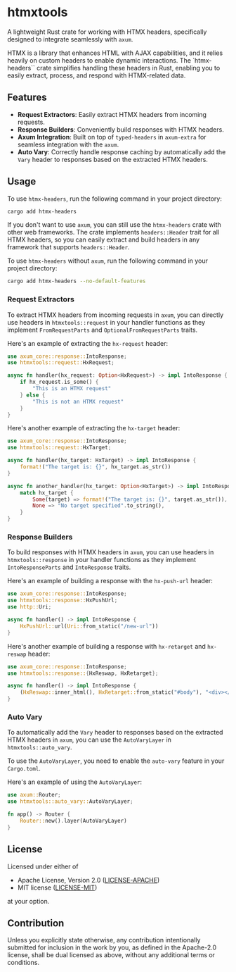 # htmxtools

A lightweight Rust crate for working with HTMX headers, specifically designed to integrate seamlessly with `axum`.

HTMX is a library that enhances HTML with AJAX capabilities, and it relies heavily on custom headers to enable
dynamic interactions. The `htmx-headers`` crate simplifies handling these headers in Rust, enabling you to easily
extract, process, and respond with HTMX-related data.

## Features

- **Request Extractors**: Easily extract HTMX headers from incoming requests.
- **Response Builders**: Conveniently build responses with HTMX headers.
- **Axum Integration**: Built on top of `typed-headers` in `axum-extra` for seamless integration with the `axum`.
- **Auto Vary**: Correctly handle response caching by automatically add the `Vary` header to responses based on the
  extracted HTMX headers.

## Usage

To use `htmx-headers`, run the following command in your project directory:

```bash
cargo add htmx-headers
```

If you don't want to use `axum`, you can still use the `htmx-headers` crate with other web frameworks. The crate
implements `headers::Header` trait for all HTMX headers, so you can easily extract and build headers in any
framework that supports `headers::Header`.

To use `htmx-headers` without `axum`, run the following command in your project directory:

```bash
cargo add htmx-headers --no-default-features
```

### Request Extractors

To extract HTMX headers from incoming requests in `axum`, you can directly use headers in `htmxtools::request` in your
handler functions as they implement `FromRequestParts` and `OptionalFromRequestParts` traits.

Here's an example of extracting the `hx-request` header:

```rust
use axum_core::response::IntoResponse;
use htmxtools::request::HxRequest;

async fn handler(hx_request: Option<HxRequest>) -> impl IntoResponse {
    if hx_request.is_some() {
        "This is an HTMX request"
    } else {
        "This is not an HTMX request"
    }
}
```

Here's another example of extracting the `hx-target` header:

```rust
use axum_core::response::IntoResponse;
use htmxtools::request::HxTarget;

async fn handler(hx_target: HxTarget) -> impl IntoResponse {
    format!("The target is: {}", hx_target.as_str())
}

async fn another_handler(hx_target: Option<HxTarget>) -> impl IntoResponse {
    match hx_target {
        Some(target) => format!("The target is: {}", target.as_str()),
        None => "No target specified".to_string(),
    }
}
```

### Response Builders

To build responses with HTMX headers in `axum`, you can use headers in `htmxtools::response` in your handler functions
as they implement `IntoResponseParts` and `IntoResponse` traits.

Here's an example of building a response with the `hx-push-url` header:

```rust
use axum_core::response::IntoResponse;
use htmxtools::response::HxPushUrl;
use http::Uri;

async fn handler() -> impl IntoResponse {
    HxPushUrl::url(Uri::from_static("/new-url"))
}
```

Here's another example of building a response with `hx-retarget` and `hx-reswap` header:

```rust
use axum_core::response::IntoResponse;
use htmxtools::response::{HxReswap, HxRetarget};

async fn handler() -> impl IntoResponse {
    (HxReswap::inner_html(), HxRetarget::from_static("#body"), "<div></div>")
}
```

### Auto Vary

To automatically add the `Vary` header to responses based on the extracted HTMX headers in `axum`, you can use the
`AutoVaryLayer` in `htmxtools::auto_vary`.

To use the `AutoVaryLayer`, you need to enable the `auto-vary` feature in your `Cargo.toml`.

Here's an example of using the `AutoVaryLayer`:

```rust
use axum::Router;
use htmxtools::auto_vary::AutoVaryLayer;

fn app() -> Router {
    Router::new().layer(AutoVaryLayer)
}
```

## License

Licensed under either of

- Apache License, Version 2.0 ([LICENSE-APACHE](LICENSE-APACHE))
- MIT license ([LICENSE-MIT](LICENSE-MIT))

at your option.

## Contribution

Unless you explicitly state otherwise, any contribution intentionally submitted for inclusion in the work by you, as
defined in the Apache-2.0 license, shall be dual licensed as above, without any additional terms or conditions.
